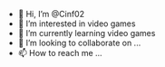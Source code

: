 - 👋 Hi, I’m @Cinf02
- 👀 I’m interested in video games 
- 🌱 I’m currently learning video games
- 💞️ I’m looking to collaborate on ...
- 📫 How to reach me ...

<!---
Cinf02/Cinf02 is a ✨ special ✨ repository because its `README.md` (this file) appears on your GitHub profile.
You can click the Preview link to take a look at your changes.
--->

